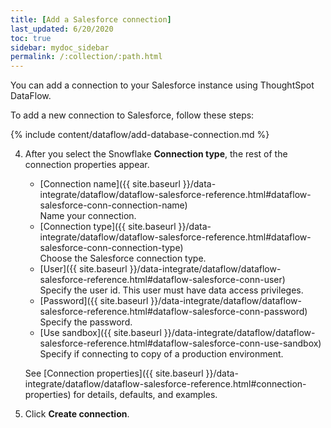```yaml
---
title: [Add a Salesforce connection]
last_updated: 6/20/2020
toc: true
sidebar: mydoc_sidebar
permalink: /:collection/:path.html
---
```

You can add a connection to your Salesforce instance using ThoughtSpot DataFlow.

To add a new connection to Salesforce, follow these steps:

{% include content/dataflow/add-database-connection.md %}

4. After you select the Snowflake **Connection type**, the rest of the connection properties appear.

    * [Connection name]({{ site.baseurl }}/data-integrate/dataflow/dataflow-salesforce-reference.html#dataflow-salesforce-conn-connection-name)<br/>Name your connection.
    * [Connection type]({{ site.baseurl }}/data-integrate/dataflow/dataflow-salesforce-reference.html#dataflow-salesforce-conn-connection-type)<br/>Choose the Salesforce connection type.
    * [User]({{ site.baseurl }}/data-integrate/dataflow/dataflow-salesforce-reference.html#dataflow-salesforce-conn-user)<br/>Specify the user id. This user must have data access privileges.
    * [Password]({{ site.baseurl }}/data-integrate/dataflow/dataflow-salesforce-reference.html#dataflow-salesforce-conn-password)<br/>Specify the password.
    * [Use sandbox]({{ site.baseurl }}/data-integrate/dataflow/dataflow-salesforce-reference.html#dataflow-salesforce-conn-use-sandbox)<br/>Specify if connecting to copy of a production environment.

   See [Connection properties]({{ site.baseurl }}/data-integrate/dataflow/dataflow-salesforce-reference.html#connection-properties) for details, defaults, and examples.

5. Click **Create connection**.   
